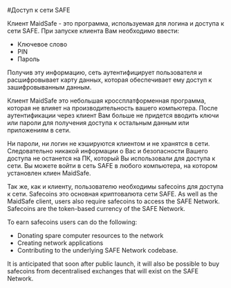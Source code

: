 #Доступ к сети SAFE

Клиент MaidSafe - это программа, используемая для логина и доступа к сети SAFE. При запуске клиента Вам необходимо ввести: 

* Ключевое слово
* PIN
* Пароль

Получив эту информацию, сеть аутентифицирует пользователя и расшифровывает карту данных, которая обеспечивает ему доступ к зашифровыванным данным.

Клиент MaidSafe это небольшая кроссплатформенная программа, которая не влияет на производительность вашего компьютера. После аутентификации через клиент Вам больше не придется вводить ключи или пароли для получения доступа к остальным данным или приложениям в сети.

Ни пароли, ни логин не кэшируются клиентом и не хранятся в сети. Следовательно никакой информации о Вас и безопасности Вашего доступа не останется на ПК, который Вы использовали для доступа к сети. Вы можете войти в сеть SAFE в любого компьютера, на котором установлен клиен MaidSafe.

Так же, как и клиенту, пользователю необходимы safecoins для доступа к сети. Safecoins это основная криптовалюта сети SAFE.
As well as the MaidSafe client, users also require safecoins to access the SAFE Network. Safecoins are the token-based currency of the SAFE Network.

To earn safecoins users can do the following:

* Donating spare computer resources to the network
* Creating network applications
* Contributing to the underlying SAFE Network codebase.

It is anticipated that soon after public launch, it will also be possible to buy safecoins from decentralised exchanges that will exist on the SAFE Network.

